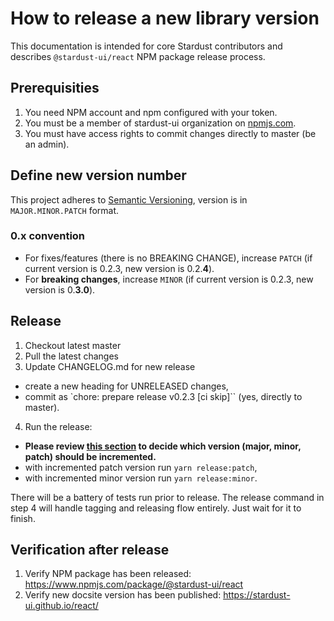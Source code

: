 # How to release a new library version

This documentation is intended for core Stardust contributors and describes `@stardust-ui/react` NPM package release process.

## Prerequisities

1. You need NPM account and npm configured with your token.
2. You must be a member of stardust-ui organization on [npmjs.com](https://www.npmjs.com).
3. You must have access rights to commit changes directly to master (be an admin).

## Define new version number
This project adheres to [Semantic Versioning](https://semver.org/spec/v2.0.0.html), version is in `MAJOR.MINOR.PATCH` format.

### 0.x convention
- For fixes/features (there is no BREAKING CHANGE), increase `PATCH` (if current version is 0.2.3, new version is 0.2.**4**).
- For **breaking changes**, increase `MINOR` (if current version is 0.2.3, new version is 0.**3.0**).

## Release
1. Checkout latest master
2. Pull the latest changes
3. Update CHANGELOG.md for new release
  - create a new heading for UNRELEASED changes,
  - commit as `chore: prepare release v0.2.3 [ci skip]`` (yes, directly to master).
4. Run the release:
  - **Please review [this section](#0x-convention) to decide which version (major, minor, patch) should be incremented.**
  - with incremented patch version run `yarn release:patch`,
  - with incremented minor version run `yarn release:minor`.

There will be a battery of tests run prior to release.
The release command in step 4 will handle tagging and releasing flow entirely. Just wait for it to finish.

## Verification after release
1. Verify NPM package has been released: https://www.npmjs.com/package/@stardust-ui/react
2. Verify new docsite version has been published: https://stardust-ui.github.io/react/  
